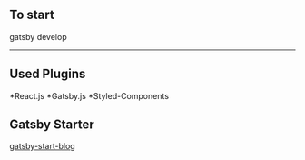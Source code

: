 ## To start

gatsby develop

---
## Used Plugins

*React.js
*Gatsby.js
*Styled-Components

## Gatsby Starter

[gatsby-start-blog](https://github.com/gatsbyjs/gatsby-starter-blog)
